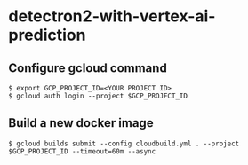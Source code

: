 # detectron2-with-vertex-ai-prediction

## Configure gcloud command

```
$ export GCP_PROJECT_ID=<YOUR PROJECT ID>
$ gcloud auth login --project $GCP_PROJECT_ID
```

## Build a new docker image

```
$ gcloud builds submit --config cloudbuild.yml . --project $GCP_PROJECT_ID --timeout=60m --async
```
